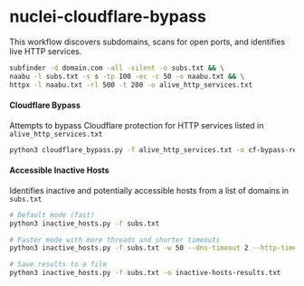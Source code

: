 # nuclei-cloudflare-bypass

This workflow discovers subdomains, scans for open ports, and identifies live HTTP services.
```bash
subfinder -d domain.com -all -silent -o subs.txt && \
naabu -l subs.txt -s s -tp 100 -ec -c 50 -o naabu.txt && \
httpx -l naabu.txt -rl 500 -t 200 -o alive_http_services.txt
```
#### Cloudflare Bypass

Attempts to bypass Cloudflare protection for HTTP services listed in `alive_http_services.txt`
```bash
python3 cloudflare_bypass.py -f alive_http_services.txt -o cf-bypass-results.txt
```

#### Accessible Inactive Hosts

Identifies inactive and potentially accessible hosts from a list of domains in `subs.txt`
```bash
# Default mode (fast)
python3 inactive_hosts.py -f subs.txt

# Faster mode with more threads and shorter timeouts
python3 inactive_hosts.py -f subs.txt -w 50 --dns-timeout 2 --http-timeout 3

# Save results to a file
python3 inactive_hosts.py -f subs.txt -o inactive-hosts-results.txt
```
